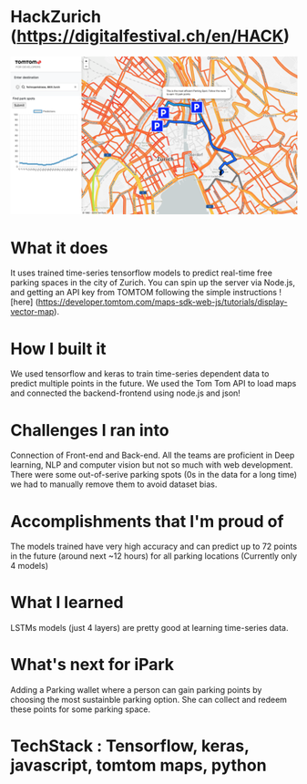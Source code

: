 # HackZurich (https://digitalfestival.ch/en/HACK)

![iPark](iPark_webapp/img/iPark.png?raw=true "iPark WebApp")

# What it does
It uses trained time-series tensorflow models to predict real-time free parking spaces in the city of Zurich.
You can spin up the server via Node.js, and getting an API key from TOMTOM following the simple instructions ![here] (https://developer.tomtom.com/maps-sdk-web-js/tutorials/display-vector-map). 

# How I built it
We used tensorflow and keras to train time-series dependent data to predict multiple points in the future. We used the Tom Tom API to load maps and connected the backend-frontend using node.js and json!

# Challenges I ran into
Connection of Front-end and Back-end. All the teams are proficient in Deep learning, NLP and computer vision but not so much with web development. There were some out-of-serive parking spots (0s in the data for a long time) we had to manually remove them to avoid dataset bias.

# Accomplishments that I'm proud of
The models trained have very high accuracy and can predict up to 72 points in the future (around next ~12 hours) for all parking locations (Currently only 4 models)

# What I learned
LSTMs models (just 4 layers) are pretty good at learning time-series data.

# What's next for iPark
Adding a Parking wallet where a person can gain parking points by choosing the most sustainble parking option. She can collect and redeem these points for some parking space.

# TechStack : Tensorflow, keras, javascript, tomtom maps, python
